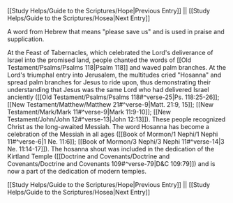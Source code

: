 [[Study Helps/Guide to the Scriptures/Hope|Previous Entry]]  ||  [[Study Helps/Guide to the Scriptures/Hosea|Next Entry]]

 A word from Hebrew that means "please save us" and is used in praise and supplication.

 At the Feast of Tabernacles, which celebrated the Lord's deliverance of Israel into the promised land, people chanted the words of [[Old Testament/Psalms/Psalms 118|Psalm 118]] and waved palm branches. At the Lord's triumphal entry into Jerusalem, the multitudes cried "Hosanna" and spread palm branches for Jesus to ride upon, thus demonstrating their understanding that Jesus was the same Lord who had delivered Israel anciently ([[Old Testament/Psalms/Psalms 118#^verse-25|Ps. 118:25-26]]; [[New Testament/Matthew/Matthew 21#^verse-9|Matt. 21:9, 15]]; [[New Testament/Mark/Mark 11#^verse-9|Mark 11:9-10]]; [[New Testament/John/John 12#^verse-13|John 12:13]]). These people recognized Christ as the long-awaited Messiah. The word Hosanna has become a celebration of the Messiah in all ages ([[Book of Mormon/1 Nephi/1 Nephi 11#^verse-6|1 Ne. 11:6]]; [[Book of Mormon/3 Nephi/3 Nephi 11#^verse-14|3 Ne. 11:14-17]]). The hosanna shout was included in the dedication of the Kirtland Temple ([[Doctrine and Covenants/Doctrine and Covenants/Doctrine and Covenants 109#^verse-79|D&C 109:79]]) and is now a part of the dedication of modern temples.

[[Study Helps/Guide to the Scriptures/Hope|Previous Entry]]  ||  [[Study Helps/Guide to the Scriptures/Hosea|Next Entry]]